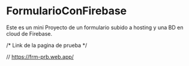 # FormularioConFirebase
Este es un mini Proyecto de un formulario subido a hosting y una BD en cloud de Firebase.

/*
Link de la pagina de prueba
*/

// https://frm-prb.web.app/
